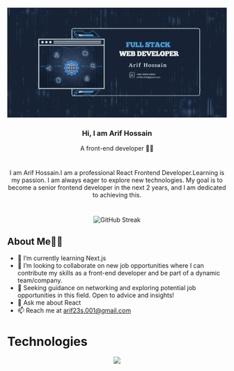 
[![An old rock in the desert](https://raw.githubusercontent.com/saarif23/saarif23/64e93538386192ad7f97b9bf6439e4fcdf1a27de/assets/banner.gif "Shiprock, New Mexico by Beau Rogers")](https://www.flickr.com/photos/beaurogers/31833779864/in/photolist-Qv3rFw-34mt9F-a9Cmfy-5Ha3Zi-9msKdv-o3hgjr-hWpUte-4WMsJ1-KUQ8N-deshUb-vssBD-6CQci6-8AFCiD-zsJWT-nNfsgB-dPDwZJ-bn9JGn-5HtSXY-6CUhAL-a4UTXB-ugPum-KUPSo-fBLNm-6CUmpy-4WMsc9-8a7D3T-83KJev-6CQ2bK-nNusHJ-a78rQH-nw3NvT-7aq2qf-8wwBso-3nNceh-ugSKP-4mh4kh-bbeeqH-a7biME-q3PtTf-brFpgb-cg38zw-bXMZc-nJPELD-f58Lmo-bXMYG-bz8AAi-bxNtNT-bXMYi-bXMY6-bXMYv)



<div align="center">
   <h3><strong>Hi, I am Arif Hossain</strong></h3>
         A front-end developer 👨‍💻
</div>

#
<p align="center">I am Arif Hossain.I am a professional React Frontend Developer.Learning is my passion. I am always eager to explore new technologies. My goal is to become a senior frontend developer in the next 2 years, and I am dedicated to achieving this.</p>

#

<p align="center">
  <img src="https://github-readme-streak-stats.herokuapp.com?user=saarif23&theme=iceberg&hide_border=true" alt="GitHub Streak">
</p>


## About Me🧍‍♂️

<!-- - 🔭 I’m currently working on ... -->
- 🌱 I’m currently learning Next.js
- 👯 I’m looking to collaborate on  new job opportunities where I can contribute my skills as a front-end developer and be part of a dynamic team/company.
- 🤔 Seeking guidance on networking and exploring potential job opportunities in this field. Open to advice and insights!
- 💬 Ask me about React
- 📫 Reach me at arif23s.001@gmail.com



# Technologies

<p align="center">
  <a href="https://skillicons.dev">
    <img src="https://skillicons.dev/icons?i=react,tailwind,js,nodejs,mongodb,firebase,css,html,postman,git,github," />
  </a>
</p>
